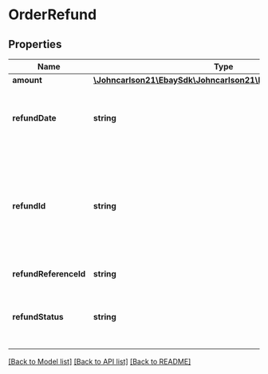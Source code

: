 # OrderRefund

## Properties
Name | Type | Description | Notes
------------ | ------------- | ------------- | -------------
**amount** | [**\Johncarlson21\EbaySdk\Johncarlson21\EbaySdk\Model\Amount**](Amount.md) |  | [optional] 
**refundDate** | **string** | The date and time that the refund was issued. This timestamp is in ISO 8601 format, which uses the 24-hour Universal Coordinated Time (UTC) clock. This field is not returned until the refund has been issued. &lt;br&gt;&lt;br&gt;&lt;b&gt;Format:&lt;/b&gt; &lt;code&gt;[YYYY]-[MM]-[DD]T[hh]:[mm]:[ss].[sss]Z&lt;/code&gt; &lt;br&gt;&lt;b&gt;Example:&lt;/b&gt; &lt;code&gt;2015-08-04T19:09:02.768Z&lt;/code&gt; | [optional] 
**refundId** | **string** | Unique identifier of a refund that was initiated for an order through the &lt;b&gt;issueRefund&lt;/b&gt; method. If the &lt;b&gt;issueRefund&lt;/b&gt; method was used to issue one or more refunds at the line item level, these refund identifiers are returned at the line item level instead (&lt;b&gt;lineItems.refunds.refundId&lt;/b&gt; field).&lt;br&gt;&lt;br&gt; A &lt;b&gt;refundId&lt;/b&gt; value is returned in the response of the &lt;b&gt;issueRefund&lt;/b&gt; method, and this same value will be returned in the &lt;b&gt;getOrders&lt;/b&gt; and &lt;b&gt;getOrders&lt;/b&gt; responses for pending and completed refunds. For other refunds, see the &lt;b&gt;refundReferenceId&lt;/b&gt; field. | [optional] 
**refundReferenceId** | **string** | The eBay-generated unique identifier for the refund. This field is not returned until the refund has been issued. | [optional] 
**refundStatus** | **string** | This enumeration value indicates the current status of the refund to the buyer. This container is always returned for each refund. For implementation help, refer to &lt;a href&#x3D;&#x27;https://developer.ebay.com/api-docs/sell/fulfillment/types/sel:RefundStatusEnum&#x27;&gt;eBay API documentation&lt;/a&gt; | [optional] 

[[Back to Model list]](../../README.md#documentation-for-models) [[Back to API list]](../../README.md#documentation-for-api-endpoints) [[Back to README]](../../README.md)

